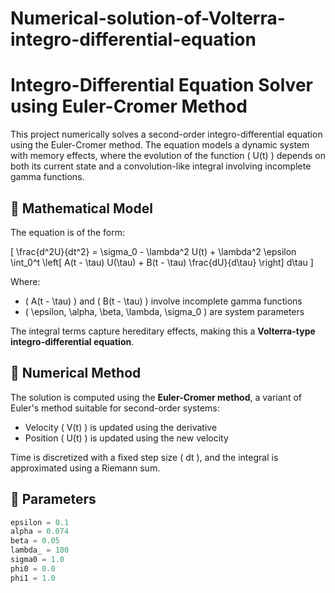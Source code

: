 # Numerical-solution-of-Volterra-integro-differential-equation
# Integro-Differential Equation Solver using Euler-Cromer Method

This project numerically solves a second-order integro-differential equation using the Euler-Cromer method. The equation models a dynamic system with memory effects, where the evolution of the function \( U(t) \) depends on both its current state and a convolution-like integral involving incomplete gamma functions.

## 🧠 Mathematical Model

The equation is of the form:



\[
\frac{d^2U}{dt^2} = \sigma_0 - \lambda^2 U(t) + \lambda^2 \epsilon \int_0^t \left[ A(t - \tau) U(\tau) + B(t - \tau) \frac{dU}{d\tau} \right] d\tau
\]



Where:
- \( A(t - \tau) \) and \( B(t - \tau) \) involve incomplete gamma functions
- \( \epsilon, \alpha, \beta, \lambda, \sigma_0 \) are system parameters

The integral terms capture hereditary effects, making this a **Volterra-type integro-differential equation**.

## 🔢 Numerical Method

The solution is computed using the **Euler-Cromer method**, a variant of Euler's method suitable for second-order systems:

- Velocity \( V(t) \) is updated using the derivative
- Position \( U(t) \) is updated using the new velocity

Time is discretized with a fixed step size \( dt \), and the integral is approximated using a Riemann sum.

## 📐 Parameters

```python
epsilon = 0.1
alpha = 0.074
beta = 0.05
lambda_ = 100
sigma0 = 1.0
phi0 = 0.0
phi1 = 1.0
